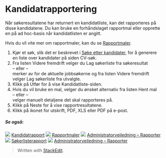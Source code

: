 # Kandidatrapportering

Når søkeresultatene har returnert en kandidatliste, kan det rapporteres på disse kandidatene. Du kan bruke en forhåndslaget rapportmal eller opprette en på ad hoc-basis når kandidatlisten er angitt.

Hvis du vil vite mer om rapportmaler, kan du se  [Rapportmaler](export_templates.htm).

1.  Kjør et søk, slik det er beskrevet i  [Søke etter kandidater](../getting-started/searching_for_candidates.htm), for å generere en liste over kandidater på siden  CV-søk.
2.  Fra listen  Videre fremdrift  velger du Lag søkerliste fra søkeresultat  
    – eller –  
    merker av for de aktuelle jobbsøkerne og fra listen  Videre fremdrift  velger Lag søkerliste fra utvalgte.
3.  Klikk på  Utfør  for å vise  Kandidatliste-siden.
4.  Hvis du vil bruke en mal, velger du ønsket alternativ fra listen  Hent mal  
    – eller –  
    velger manuelt detaljene det skal rapporteres på.
5.  Klikk på  Neste  for å vise rapportresultatene.
6.  Klikk på ikonet for  utskrift,  PDF,  XLS  eller  PDF på e-post.

##### Se også:

![](../Resources/Images/icon-document-link.png)  [Kandidatrapport](candidate_report.htm)
![](../Resources/Images/icon-document-link.png)  [Rapportmaler](export_templates.htm)
![](../Resources/Images/icon-document-link.png)  [Administratorveiledning – Rapporter](guide_for_administrators_reports.htm)
![](../Resources/Images/icon-document-link.png)  [Søkerlisterapport](applicant_list_report.htm)
![](../Resources/Images/icon-document-link.png)  [Administratorveiledning – Rapporter](guide_for_administrators_reports.htm)


> Written with [StackEdit](https://stackedit.io/).
<!--stackedit_data:
eyJoaXN0b3J5IjpbNDg3OTgwMDE3XX0=
-->